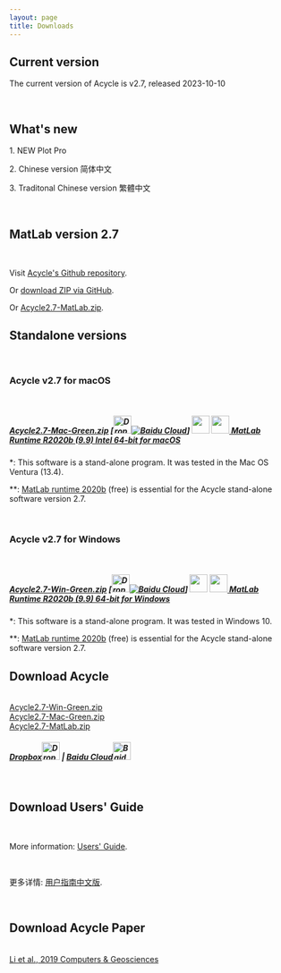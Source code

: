 ```yaml
---
layout: page
title: Downloads
--- 
```

<section id ="matlab">
<h2>Current version</h2>
<p>The current version of Acycle is v2.7, released 2023-10-10 </p>
<br />
<h2>What's new</h2>
<p>1. NEW Plot Pro</p>
<p>2. Chinese version 简体中文</p>
<p>3. Traditonal Chinese version 繁體中文</p>
<br />

</section>
<section id ="matlab">
        <h2>MatLab version 2.7</h2>
        <br />
        <p> Visit <a href ="https://github.com/mingsongli/acycle" target="_blank" rel="noopener noreferrer"> Acycle's Github repository</a>.</p>
        <p> Or <a href ="https://github.com/mingsongli/acycle/archive/master.zip"> download ZIP via GitHub</a>.</p>
        <p> Or <a href ="https://disk.pku.edu.cn:443/link/2B9D75282E0B049F8A6D3E5F0E64F403
Valid Until: 2027-11-01 23:59" target="_blank" rel="noopener noreferrer"> Acycle2.7-MatLab.zip</a>.</p>
</section>
<section id ="standalone">
        <h2>Standalone versions</h2>
        <br />
        <h3>Acycle v2.7 for macOS</h3>
        <br />
        <h5><p><a href ="https://disk.pku.edu.cn:443/link/622A1D1171039D162F8B56F89E05F671
Valid Until: 2027-11-01 23:59" target="_blank" rel="noopener noreferrer"> Acycle2.7-Mac-Green.zip</a>  [<a href ="https://www.dropbox.com/sh/t53vjs539gmixnm/AAC0BqTR0U5xghKwuVc1Iwbma?dl=0" target="_blank" rel="noopener noreferrer"><img src="https://img.icons8.com/color/48/000000/dropbox.png" alt= "Dropbox" class="rounded" height="32" width="32"></a><a href ="https://pan.baidu.com/s/14-xRzV_-BBrE6XfyR_71Nw" target="_blank" rel="noopener noreferrer"><img src="https://img.icons8.com/material/24/000000/baidu-cloud.png" alt= "Baidu Cloud" class="rounded"></a>] <img src="https://img.icons8.com/material/24/000000/xbox-cross.png" height="32" width="32"> <a href ="https://ssd.mathworks.com/supportfiles/downloads/R2020b/Release/5/deployment_files/installer/complete/maci64/MATLAB_Runtime_R2020b_Update_5_maci64.dmg.zip"> <img src="https://img.icons8.com/fluent/48/000000/matlab.png" height="32" width="32"> MatLab Runtime R2020b (9.9) Intel 64-bit for macOS</a> </p></h5>
        <p>*: This software is a stand-alone program. It was tested in the Mac OS Ventura (13.4).</p> <p>**: <a href ="https://www.mathworks.com/products/compiler/matlab-runtime.html" target="_blank" rel="noopener noreferrer"> MatLab runtime 2020b</a> (free) is essential for the Acycle stand-alone software version 2.7.</p>
        <br />
        <h3>Acycle v2.7 for Windows</h3>
        <br />
        <h5><p><a href ="https://disk.pku.edu.cn:443/link/3F287E7D47C439E6BD87C75857E31A48
Valid Until: 2027-11-01 23:59" target="_blank" rel="noopener noreferrer"> Acycle2.7-Win-Green.zip</a> [<a href ="https://www.dropbox.com/sh/t53vjs539gmixnm/AAC0BqTR0U5xghKwuVc1Iwbma?dl=0" target="_blank" rel="noopener noreferrer"><img src="https://img.icons8.com/color/48/000000/dropbox.png" alt= "Dropbox" class="rounded" height="32" width="32"></a><a href ="https://pan.baidu.com/s/14-xRzV_-BBrE6XfyR_71Nw" target="_blank" rel="noopener noreferrer"><img src="https://img.icons8.com/material/24/000000/baidu-cloud.png" alt= "Baidu Cloud" class="rounded"></a>] <img src="https://img.icons8.com/material/24/000000/xbox-cross.png" height="32" width="32"> <a href ="https://ssd.mathworks.com/supportfiles/downloads/R2020b/Release/5/deployment_files/installer/complete/win64/MATLAB_Runtime_R2020b_Update_5_win64.zip"> <img src="https://img.icons8.com/fluent/48/000000/matlab.png" height="32" width="32"> MatLab Runtime R2020b (9.9) 64-bit for Windows</a> </p></h5>
        <p>*: This software is a stand-alone program. It was tested in Windows 10.</p>
        <p>**: <a href ="https://www.mathworks.com/products/compiler/matlab-runtime.html" target="_blank" rel="noopener noreferrer"> MatLab runtime 2020b</a> (free) is essential for the Acycle stand-alone software version 2.7.</p>
</section>
<section id ="download">
        <h2>Download Acycle</h2>
        <br />
        <a href ="https://disk.pku.edu.cn:443/link/3F287E7D47C439E6BD87C75857E31A48
Valid Until: 2027-11-01 23:59" target="_blank" rel="noopener noreferrer"> Acycle2.7-Win-Green.zip</a><br />
        <a href ="https://disk.pku.edu.cn:443/link/622A1D1171039D162F8B56F89E05F671
Valid Until: 2027-11-01 23:59" target="_blank" rel="noopener noreferrer"> Acycle2.7-Mac-Green.zip</a>
		 <br />
		 <a href ="https://disk.pku.edu.cn:443/link/2B9D75282E0B049F8A6D3E5F0E64F403
Valid Until: 2027-11-01 23:59" target="_blank" rel="noopener noreferrer"> Acycle2.7-MatLab.zip</a>
        <h5><p><a href ="https://www.dropbox.com/sh/t53vjs539gmixnm/AAC0BqTR0U5xghKwuVc1Iwbma?dl=0" target="_blank" rel="noopener noreferrer"> Dropbox<img src="https://img.icons8.com/color/48/000000/dropbox.png" alt= "Dropbox" class="rounded" height="32" width="32"></a>  |  <a href ="https://pan.baidu.com/s/14-xRzV_-BBrE6XfyR_71Nw" target="_blank" rel="noopener noreferrer">Baidu Cloud<img src="https://img.icons8.com/material/24/000000/baidu-cloud.png" alt= "Baidu Cloud" class="rounded" height="32" width="32"></a></p></h5>
        <br />
        <h2>Download Users' Guide</h2>
        <br />
        <p>More information: <a href="https://acycle.org/manual/" target="_blank" rel="noopener noreferrer">Users' Guide</a>.</p>
        <br />
        <p>更多详情: <a href="https://acycle.org/manual/" target="_blank" rel="noopener noreferrer">用户指南中文版</a>.</p>
        <br />
        <h2>Download Acycle Paper </h2>
        <br />
        <a href="/docs/Li-et-al-2019-Acycle-software.pdf" target="_blank" rel="noopener noreferrer"> Li et al., 2019 Computers & Geosciences </a>
</section>
